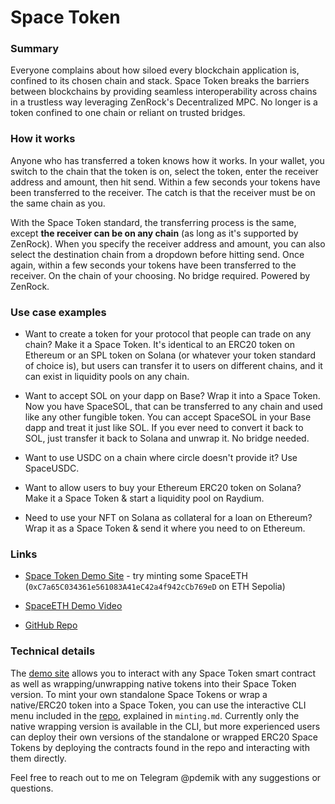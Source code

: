 # Space Token

### Summary

Everyone complains about how siloed every blockchain application is, confined to its chosen chain and stack. Space Token breaks the barriers between blockchains by providing seamless interoperability across chains in a trustless way leveraging ZenRock's Decentralized MPC. No longer is a token confined to one chain or reliant on trusted bridges.

### How it works

Anyone who has transferred a token knows how it works. In your wallet, you switch to the chain that the token is on, select the token, enter the receiver address and amount, then hit send. Within a few seconds your tokens have been transferred to the receiver. The catch is that the receiver must be on the same chain as you.

With the Space Token standard, the transferring process is the same, except **the receiver can be on any chain** (as long as it's supported by ZenRock). When you specify the receiver address and amount, you can also select the destination chain from a dropdown before hitting send. Once again, within a few seconds your tokens have been transferred to the receiver. On the chain of your choosing. No bridge required. Powered by ZenRock.

### Use case examples

- Want to create a token for your protocol that people can trade on any chain? Make it a Space Token. It's identical to an ERC20 token on Ethereum or an SPL token on Solana (or whatever your token standard of choice is), but users can transfer it to users on different chains, and it can exist in liquidity pools on any chain.

- Want to accept SOL on your dapp on Base? Wrap it into a Space Token. Now you have SpaceSOL, that can be transferred to any chain and used like any other fungible token. You can accept SpaceSOL in your Base dapp and treat it just like SOL. If you ever need to convert it back to SOL, just transfer it back to Solana and unwrap it. No bridge needed.

- Want to use USDC on a chain where circle doesn't provide it? Use SpaceUSDC.

- Want to allow users to buy your Ethereum ERC20 token on Solana? Make it a Space Token & start a liquidity pool on Raydium.

- Need to use your NFT on Solana as collateral for a loan on Ethereum? Wrap it as a Space Token & send it where you need to on Ethereum.

### Links

- [Space Token Demo Site](https://spacetoken.aeylabs.com) - try minting some SpaceETH (`0xC7a65C034361e561083A41eC42a4f942cCb769eD` on ETH Sepolia)

- [SpaceETH Demo Video](https://youtube.com)

- [GitHub Repo](https://github.com)

### Technical details

The [demo site](https://spacetoken.aeylabs.com) allows you to interact with any Space Token smart contract as well as wrapping/unwrapping native tokens into their Space Token version. To mint your own standalone Space Tokens or wrap a native/ERC20 token into a Space Token, you can use the interactive CLI menu included in the [repo](https://github.com), explained in `minting.md`. Currently only the native wrapping version is available in the CLI, but more experienced users can deploy their own versions of the standalone or wrapped ERC20 Space Tokens by deploying the contracts found in the repo and interacting with them directly.

Feel free to reach out to me on Telegram @pdemik with any suggestions or questions.
